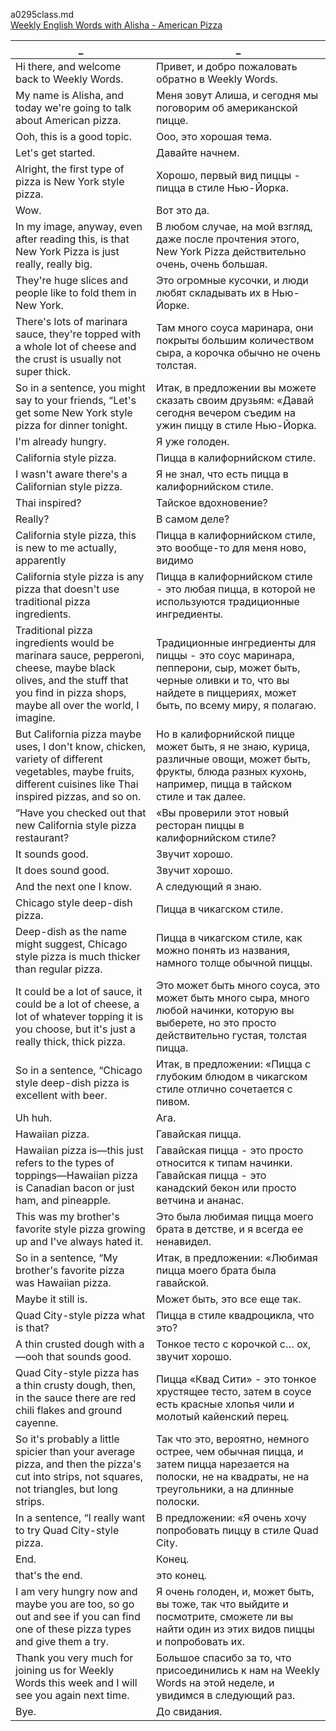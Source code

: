 a0295class.md  
[Weekly English Words with Alisha - American Pizza](https://www.youtube.com/watch?v=5579WYrxbhc)  




_|_
--|--
Hi there, and welcome back to Weekly Words.|Привет, и добро пожаловать обратно в Weekly Words.
My name is Alisha, and today we're going to talk about American pizza.|Меня зовут Алиша, и сегодня мы поговорим об американской пицце.
Ooh, this is a good topic.|Ооо, это хорошая тема.
Let's get started.|Давайте начнем.
Alright, the first type of pizza is New York style pizza.|Хорошо, первый вид пиццы - пицца в стиле Нью-Йорка.
Wow.|Вот это да.
In my image, anyway, even after reading this, is that New York Pizza is just really, really big.|В любом случае, на мой взгляд, даже после прочтения этого, New York Pizza действительно очень, очень большая.
They're huge slices and people like to fold them in New York.|Это огромные кусочки, и люди любят складывать их в Нью-Йорке.
There's lots of marinara sauce, they're topped with a whole lot of cheese and the crust is usually not super thick.|Там много соуса маринара, они покрыты большим количеством сыра, а корочка обычно не очень толстая.
So in a sentence, you might say to your friends, “Let's get some New York style pizza for dinner tonight.|Итак, в предложении вы можете сказать своим друзьям: «Давай сегодня вечером съедим на ужин пиццу в стиле Нью-Йорка.
I'm already hungry.|Я уже голоден.
California style pizza.|Пицца в калифорнийском стиле.
I wasn't aware there's a Californian style pizza.|Я не знал, что есть пицца в калифорнийском стиле.
Thai inspired?|Тайское вдохновение?
Really?|В самом деле?
California style pizza, this is new to me actually, apparently|Пицца в калифорнийском стиле, это вообще-то для меня ново, видимо
California style pizza is any pizza that doesn't use traditional pizza ingredients.|Пицца в калифорнийском стиле - это любая пицца, в которой не используются традиционные ингредиенты.
Traditional pizza ingredients would be marinara sauce, pepperoni, cheese, maybe black olives, and the stuff that you find in pizza shops, maybe all over the world, I imagine.|Традиционные ингредиенты для пиццы - это соус маринара, пепперони, сыр, может быть, черные оливки и то, что вы найдете в пиццериях, может быть, по всему миру, я полагаю.
But California pizza maybe uses, I don't know, chicken, variety of different vegetables, maybe fruits, different cuisines like Thai inspired pizzas, and so on.|Но в калифорнийской пицце может быть, я не знаю, курица, различные овощи, может быть, фрукты, блюда разных кухонь, например, пицца в тайском стиле и так далее.
“Have you checked out that new California style pizza restaurant?|«Вы проверили этот новый ресторан пиццы в калифорнийском стиле?
It sounds good.|Звучит хорошо.
It does sound good.|Звучит хорошо.
And the next one I know.|А следующий я знаю.
Chicago style deep-dish pizza.|Пицца в чикагском стиле.
Deep-dish as the name might suggest, Chicago style pizza is much thicker than regular pizza.|Пицца в чикагском стиле, как можно понять из названия, намного толще обычной пиццы.
It could be a lot of sauce, it could be a lot of cheese, a lot of whatever topping it is you choose, but it's just a really thick, thick pizza.|Это может быть много соуса, это может быть много сыра, много любой начинки, которую вы выберете, но это просто действительно густая, толстая пицца.
So in a sentence, “Chicago style deep-dish pizza is excellent with beer.|Итак, в предложении: «Пицца с глубоким блюдом в чикагском стиле отлично сочетается с пивом.
Uh huh.|Ага.
Hawaiian pizza.|Гавайская пицца.
Hawaiian pizza is—this just refers to the types of toppings—Hawaiian pizza is Canadian bacon or just ham, and pineapple.|Гавайская пицца - это просто относится к типам начинки. Гавайская пицца - это канадский бекон или просто ветчина и ананас.
This was my brother's favorite style pizza growing up and I've always hated it.|Это была любимая пицца моего брата в детстве, и я всегда ее ненавидел.
So in a sentence, “My brother's favorite pizza was Hawaiian pizza.|Итак, в предложении: «Любимая пицца моего брата была гавайской.
Maybe it still is.|Может быть, это все еще так.
Quad City-style pizza what is that?|Пицца в стиле квадроцикла, что это?
A thin crusted dough with a—ooh that sounds good.|Тонкое тесто с корочкой с… ох, звучит хорошо.
Quad City-style pizza has a thin crusty dough, then, in the sauce there are red chili flakes and ground cayenne.|Пицца «Квад Сити» - это тонкое хрустящее тесто, затем в соусе есть красные хлопья чили и молотый кайенский перец.
So it's probably a little spicier than your average pizza, and then the pizza's cut into strips, not squares, not triangles, but long strips.|Так что это, вероятно, немного острее, чем обычная пицца, и затем пицца нарезается на полоски, не на квадраты, не на треугольники, а на длинные полоски.
In a sentence, “I really want to try Quad City-style pizza.|В предложении: «Я очень хочу попробовать пиццу в стиле Quad City.
End.|Конец.
that's the end.|это конец.
I am very hungry now and maybe you are too, so go out and see if you can find one of these pizza types and give them a try.|Я очень голоден, и, может быть, вы тоже, так что выйдите и посмотрите, сможете ли вы найти один из этих видов пиццы и попробовать их.
Thank you very much for joining us for Weekly Words this week and I will see you again next time.|Большое спасибо за то, что присоединились к нам на Weekly Words на этой неделе, и увидимся в следующий раз.
Bye.|До свидания.
